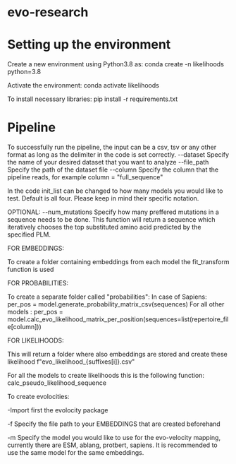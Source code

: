 # evo-research

# Setting up the environment

Create a new environment using Python3.8 as: conda create -n likelihoods python=3.8

Activate the environment: conda activate likelihoods

To install necessary libraries: pip install -r requirements.txt

# Pipeline

To successfully run the pipeline, the input can be a csv, tsv or any other format as long as the delimiter in the code is set correctly.
--dataset Specify the name of your desired dataset that you want to analyze
--file_path Specify the path of the dataset file
--column Specify the column that the pipeline reads, for example column = "full_sequence"

In the code init_list can be changed to how many models you would like to test. Default is all four. Please keep in mind their specific notation.

OPTIONAL:
--num_mutations Specify how many preffered mutations in a sequence needs to be done. This function will return a sequence which iteratively chooses the top substituted amino acid predicted by the specified PLM.


FOR EMBEDDINGS:

To create a folder containing embeddings from each model the fit_transform function is used

FOR PROBABILITIES: 

To create a separate folder called "probabilities":
In case of Sapiens: per_pos = model.generate_probability_matrix_csv(sequences)
For all other models : per_pos = model.calc_evo_likelihood_matrix_per_position(sequences=list(repertoire_file[column]))

FOR LIKELIHOODS:

This will return a folder where also embeddings are stored and create these likelihood f"evo_likelihood_{suffixes[i]}.csv"

For all the models to create likelihoods this is the following function:
calc_pseudo_likelihood_sequence

To create evolocities:

-Import first the evolocity package

-f Specify the file path to your EMBEDDINGS that are created beforehand

-m Specify the model you would like to use for the evo-velocity mapping, currently there are ESM, ablang, protbert, sapiens. It is recommended to use the same model for the same embeddings.
